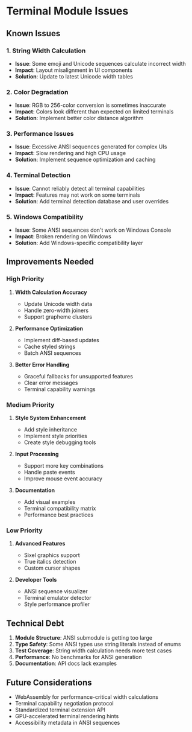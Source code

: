 # Terminal Module Issues

## Known Issues

### 1. String Width Calculation
- **Issue**: Some emoji and Unicode sequences calculate incorrect width
- **Impact**: Layout misalignment in UI components
- **Solution**: Update to latest Unicode width tables

### 2. Color Degradation
- **Issue**: RGB to 256-color conversion is sometimes inaccurate
- **Impact**: Colors look different than expected on limited terminals
- **Solution**: Implement better color distance algorithm

### 3. Performance Issues
- **Issue**: Excessive ANSI sequences generated for complex UIs
- **Impact**: Slow rendering and high CPU usage
- **Solution**: Implement sequence optimization and caching

### 4. Terminal Detection
- **Issue**: Cannot reliably detect all terminal capabilities
- **Impact**: Features may not work on some terminals
- **Solution**: Add terminal detection database and user overrides

### 5. Windows Compatibility
- **Issue**: Some ANSI sequences don't work on Windows Console
- **Impact**: Broken rendering on Windows
- **Solution**: Add Windows-specific compatibility layer

## Improvements Needed

### High Priority

1. **Width Calculation Accuracy**
   - Update Unicode width data
   - Handle zero-width joiners
   - Support grapheme clusters

2. **Performance Optimization**
   - Implement diff-based updates
   - Cache styled strings
   - Batch ANSI sequences

3. **Better Error Handling**
   - Graceful fallbacks for unsupported features
   - Clear error messages
   - Terminal capability warnings

### Medium Priority

1. **Style System Enhancement**
   - Add style inheritance
   - Implement style priorities
   - Create style debugging tools

2. **Input Processing**
   - Support more key combinations
   - Handle paste events
   - Improve mouse event accuracy

3. **Documentation**
   - Add visual examples
   - Terminal compatibility matrix
   - Performance best practices

### Low Priority

1. **Advanced Features**
   - Sixel graphics support
   - True italics detection
   - Custom cursor shapes

2. **Developer Tools**
   - ANSI sequence visualizer
   - Terminal emulator detector
   - Style performance profiler

## Technical Debt

1. **Module Structure**: ANSI submodule is getting too large
2. **Type Safety**: Some ANSI types use string literals instead of enums
3. **Test Coverage**: String width calculation needs more test cases
4. **Performance**: No benchmarks for ANSI generation
5. **Documentation**: API docs lack examples

## Future Considerations

- WebAssembly for performance-critical width calculations
- Terminal capability negotiation protocol
- Standardized terminal extension API
- GPU-accelerated terminal rendering hints
- Accessibility metadata in ANSI sequences